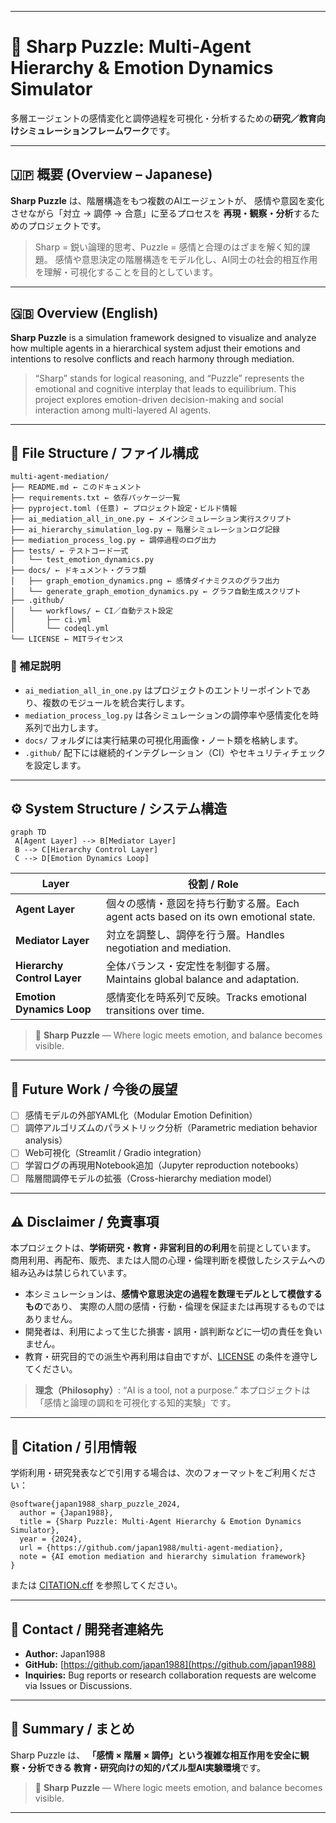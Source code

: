 
---

# 🧩 Sharp Puzzle: Multi-Agent Hierarchy & Emotion Dynamics Simulator

多層エージェントの感情変化と調停過程を可視化・分析するための**研究／教育向けシミュレーションフレームワーク**です。

---

## 🇯🇵 概要 (Overview – Japanese)

**Sharp Puzzle** は、階層構造をもつ複数のAIエージェントが、
感情や意図を変化させながら「対立 → 調停 → 合意」に至るプロセスを
**再現・観察・分析**するためのプロジェクトです。

> Sharp = 鋭い論理的思考、Puzzle = 感情と合理のはざまを解く知的課題。
> 感情や意思決定の階層構造をモデル化し、AI同士の社会的相互作用を理解・可視化することを目的としています。

---

## 🇬🇧 Overview (English)

**Sharp Puzzle** is a simulation framework designed to visualize and analyze how multiple agents in a hierarchical system adjust their emotions and intentions to resolve conflicts and reach harmony through mediation.

> “Sharp” stands for logical reasoning, and “Puzzle” represents the emotional and cognitive interplay that leads to equilibrium.
> This project explores emotion-driven decision-making and social interaction among multi-layered AI agents.

---

## 📁 File Structure / ファイル構成

```
multi-agent-mediation/
├── README.md ← このドキュメント
├── requirements.txt ← 依存パッケージ一覧
├── pyproject.toml (任意) ← プロジェクト設定・ビルド情報
├── ai_mediation_all_in_one.py ← メインシミュレーション実行スクリプト
├── ai_hierarchy_simulation_log.py ← 階層シミュレーションログ記録
├── mediation_process_log.py ← 調停過程のログ出力
├── tests/ ← テストコード一式
│   └── test_emotion_dynamics.py
├── docs/ ← ドキュメント・グラフ類
│   ├── graph_emotion_dynamics.png ← 感情ダイナミクスのグラフ出力
│   └── generate_graph_emotion_dynamics.py ← グラフ自動生成スクリプト
├── .github/
│   └── workflows/ ← CI／自動テスト設定
│       ├── ci.yml
│       └── codeql.yml
└── LICENSE ← MITライセンス
```

### 🧾 補足説明

* `ai_mediation_all_in_one.py` はプロジェクトのエントリーポイントであり、複数のモジュールを統合実行します。
* `mediation_process_log.py` は各シミュレーションの調停率や感情変化を時系列で出力します。
* `docs/` フォルダには実行結果の可視化用画像・ノート類を格納します。
* `.github/` 配下には継続的インテグレーション（CI）やセキュリティチェックを設定します。

---

## ⚙️ System Structure / システム構造

```mermaid
graph TD
 A[Agent Layer] --> B[Mediator Layer]
 B --> C[Hierarchy Control Layer]
 C --> D[Emotion Dynamics Loop]
```

| Layer                       | 役割 / Role                                                          |
| --------------------------- | ------------------------------------------------------------------ |
| **Agent Layer**             | 個々の感情・意図を持ち行動する層。Each agent acts based on its own emotional state. |
| **Mediator Layer**          | 対立を調整し、調停を行う層。Handles negotiation and mediation.                   |
| **Hierarchy Control Layer** | 全体バランス・安定性を制御する層。Maintains global balance and adaptation.          |
| **Emotion Dynamics Loop**   | 感情変化を時系列で反映。Tracks emotional transitions over time.                |

> 🧩 **Sharp Puzzle** — Where logic meets emotion, and balance becomes visible.

---

## 🧩 Future Work / 今後の展望

* [ ] 感情モデルの外部YAML化（Modular Emotion Definition）
* [ ] 調停アルゴリズムのパラメトリック分析（Parametric mediation behavior analysis）
* [ ] Web可視化（Streamlit / Gradio integration）
* [ ] 学習ログの再現用Notebook追加（Jupyter reproduction notebooks）
* [ ] 階層間調停モデルの拡張（Cross-hierarchy mediation model）

---

## ⚠️ Disclaimer / 免責事項

本プロジェクトは、**学術研究・教育・非営利目的の利用**を前提としています。
商用利用、再配布、販売、または人間の心理・倫理判断を模倣したシステムへの組み込みは禁じられています。

* 本シミュレーションは、**感情や意思決定の過程を数理モデルとして模倣するもの**であり、
  実際の人間の感情・行動・倫理を保証または再現するものではありません。
* 開発者は、利用によって生じた損害・誤用・誤判断などに一切の責任を負いません。
* 教育・研究目的での派生や再利用は自由ですが、[LICENSE](LICENSE) の条件を遵守してください。

> **理念（Philosophy）**:
> “AI is a tool, not a purpose.”
> 本プロジェクトは「感情と論理の調和を可視化する知的実験」です。

---

## 🧠 Citation / 引用情報

学術利用・研究発表などで引用する場合は、次のフォーマットをご利用ください：

```
@software{japan1988_sharp_puzzle_2024,
  author = {Japan1988},
  title = {Sharp Puzzle: Multi-Agent Hierarchy & Emotion Dynamics Simulator},
  year = {2024},
  url = {https://github.com/japan1988/multi-agent-mediation},
  note = {AI emotion mediation and hierarchy simulation framework}
}
```

または [CITATION.cff](CITATION.cff) を参照してください。

---

## 💬 Contact / 開発者連絡先

* **Author:** Japan1988
* **GitHub:** [https://github.com/japan1988](https://github.com/japan1988)
* **Inquiries:** Bug reports or research collaboration requests are welcome via Issues or Discussions.

---

## 🏁 Summary / まとめ

Sharp Puzzle は、
**「感情 × 階層 × 調停」**という複雑な相互作用を安全に観察・分析できる
教育・研究向けの**知的パズル型AI実験環境**です。

> 🧩 **Sharp Puzzle** — Where logic meets emotion, and balance becomes visible.

---


